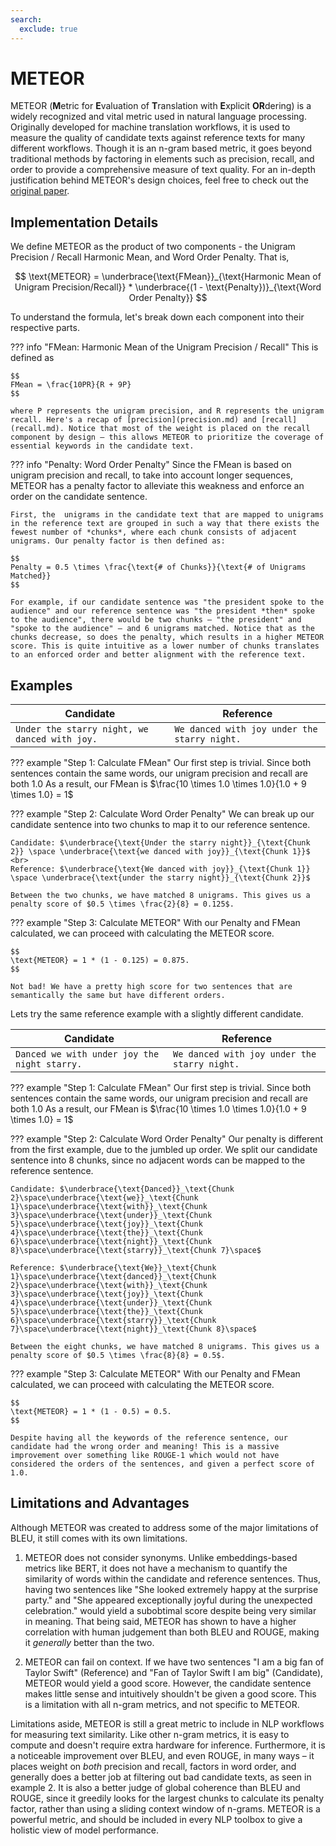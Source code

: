 ```yaml
---
search:
  exclude: true
---
```


# METEOR

METEOR (**M**etric for **E**valuation of **T**ranslation with **E**xplicit **OR**dering) is a widely recognized and vital metric used in natural language processing. Originally developed for machine translation workflows, it is used to measure the quality of candidate texts against reference texts for many different workflows. Though it is an n-gram based metric, it goes beyond traditional methods by factoring in elements such as precision, recall, and order to provide a comprehensive measure of text quality. For an in-depth justification behind METEOR's design choices, feel free to check out the [original paper](https://www.cs.cmu.edu/~alavie/METEOR/pdf/Banerjee-Lavie-2005-METEOR.pdf).

## Implementation Details

We define METEOR as the product of two components - the Unigram Precision / Recall Harmonic Mean, and Word Order Penalty. That is,

$$
\text{METEOR} = \underbrace{\text{FMean}}_{\text{Harmonic Mean of Unigram Precision/Recall}} * \underbrace{(1 - \text{Penalty})}_{\text{Word Order Penalty}}
$$

To understand the formula, let's break down each component into their respective parts.


??? info "FMean: Harmonic Mean of the Unigram Precision / Recall"
    This is defined as

    $$
    FMean = \frac{10PR}{R + 9P}
    $$

    where P represents the unigram precision, and R represents the unigram recall. Here's a recap of [precision](precision.md) and [recall](recall.md). Notice that most of the weight is placed on the recall component by design – this allows METEOR to prioritize the coverage of essential keywords in the candidate text.

??? info "Penalty: Word Order Penalty"
    Since the FMean is based on unigram precision and recall, to take into account longer sequences, METEOR has a penalty factor to alleviate this weakness and enforce an order on the candidate sentence.

    First, the  unigrams in the candidate text that are mapped to unigrams in the reference text are grouped in such a way that there exists the fewest number of *chunks*, where each chunk consists of adjacent unigrams. Our penalty factor is then defined as:

    $$
    Penalty = 0.5 \times \frac{\text{# of Chunks}}{\text{# of Unigrams Matched}}
    $$

    For example, if our candidate sentence was "the president spoke to the audience" and our reference sentence was "the president *then* spoke to the audience", there would be two chunks – "the president" and "spoke to the audience" – and 6 unigrams matched. Notice that as the chunks decrease, so does the penalty, which results in a higher METEOR score. This is quite intuitive as a lower number of chunks translates to an enforced order and better alignment with the reference text.

## Examples

| Candidate | Reference |
| --- | --- |
| `Under the starry night, we danced with joy.` | `We danced with joy under the starry night.` |

??? example "Step 1: Calculate FMean"
    Our first step is trivial. Since both sentences contain the same words, our unigram precision and recall are both 1.0
    As a result, our FMean is $\frac{10 \times 1.0 \times 1.0}{1.0 + 9 \times 1.0} = 1$

??? example "Step 2: Calculate Word Order Penalty"
    We can break up our candidate sentence into two chunks to map it to our reference sentence.

    Candidate: $\underbrace{\text{Under the starry night}}_{\text{Chunk 2}} \space \underbrace{\text{we danced with joy}}_{\text{Chunk 1}}$ <br>
    Reference: $\underbrace{\text{We danced with joy}}_{\text{Chunk 1}} \space \underbrace{\text{under the starry night}}_{\text{Chunk 2}}$

    Between the two chunks, we have matched 8 unigrams. This gives us a penalty score of $0.5 \times \frac{2}{8} = 0.125$.

??? example "Step 3: Calculate METEOR"
    With our Penalty and FMean calculated, we can proceed with calculating the METEOR score.

    $$
    \text{METEOR} = 1 * (1 - 0.125) = 0.875.
    $$

    Not bad! We have a pretty high score for two sentences that are semantically the same but have different orders.

Lets try the same reference example with a slightly different candidate.

| Candidate | Reference |
| --- | --- |
| `Danced we with under joy the night starry.` | `We danced with joy under the starry night.` |

??? example "Step 1: Calculate FMean"
    Our first step is trivial. Since both sentences contain the same words, our unigram precision and recall are both 1.0
    As a result, our FMean is $\frac{10 \times 1.0 \times 1.0}{1.0 + 9 \times 1.0} = 1$

??? example "Step 2: Calculate Word Order Penalty"
    Our penalty is different from the first example, due to the jumbled up order. We split our candidate sentence into 8 chunks, since no adjacent words can be mapped to the reference sentence.

    Candidate: $\underbrace{\text{Danced}}_\text{Chunk 2}\space\underbrace{\text{we}}_\text{Chunk 1}\space\underbrace{\text{with}}_\text{Chunk 3}\space\underbrace{\text{under}}_\text{Chunk 5}\space\underbrace{\text{joy}}_\text{Chunk 4}\space\underbrace{\text{the}}_\text{Chunk 6}\space\underbrace{\text{night}}_\text{Chunk 8}\space\underbrace{\text{starry}}_\text{Chunk 7}\space$

    Reference: $\underbrace{\text{We}}_\text{Chunk 1}\space\underbrace{\text{danced}}_\text{Chunk 2}\space\underbrace{\text{with}}_\text{Chunk 3}\space\underbrace{\text{joy}}_\text{Chunk 4}\space\underbrace{\text{under}}_\text{Chunk 5}\space\underbrace{\text{the}}_\text{Chunk 6}\space\underbrace{\text{starry}}_\text{Chunk 7}\space\underbrace{\text{night}}_\text{Chunk 8}\space$

    Between the eight chunks, we have matched 8 unigrams. This gives us a penalty score of $0.5 \times \frac{8}{8} = 0.5$.

??? example "Step 3: Calculate METEOR"
    With our Penalty and FMean calculated, we can proceed with calculating the METEOR score.

    $$
    \text{METEOR} = 1 * (1 - 0.5) = 0.5.
    $$

    Despite having all the keywords of the reference sentence, our candidate had the wrong order and meaning! This is a massive improvement over something like ROUGE-1 which would not have considered the orders of the sentences, and given a perfect score of 1.0.

## Limitations and Advantages
Although METEOR was created to address some of the major limitations of BLEU, it still comes with its own limitations.

1. METEOR does not consider synonyms. Unlike embeddings-based metrics like BERT, it does not have a mechanism to quantify the similarity of words within the candidate and reference sentences. Thus, having two sentences like "She looked extremely happy at the surprise party." and "She appeared exceptionally joyful during the unexpected celebration." would yield a subobtimal score despite being very similar in meaning. That being said, METEOR has shown to have a higher correlation with human judgement than both BLEU and ROUGE, making it *generally* better than the two.

2. METEOR can fail on context. If we have two sentences "I am a big fan of Taylor Swift" (Reference) and "Fan of Taylor Swift I am big" (Candidate), METEOR would yield a good score. However, the candidate sentence makes little sense and intuitively shouldn't be given a good score. This is a limitation with all n-gram metrics, and not specific to METEOR.

Limitations aside, METEOR is still a great metric to include in NLP workflows for measuring text similarity. Like other n-gram metrics, it is easy to compute and doesn't require extra hardware for inference. Furthermore, it is a noticeable improvement over BLEU, and even ROUGE, in many ways – it places weight on *both* precision and recall, factors in word order, and generally does a better job at filtering out bad candidate texts, as seen in example 2. It is also a better judge of global coherence than BLEU and ROUGE, since it greedily looks for the largest chunks to calculate its penalty factor, rather than using a sliding context window of n-grams. METEOR is a powerful metric, and should be included in every NLP toolbox to give a holistic view of model performance.
